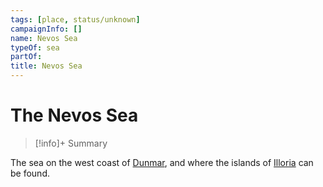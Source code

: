 ```yaml
---
tags: [place, status/unknown]
campaignInfo: []
name: Nevos Sea
typeOf: sea
partOf:
title: Nevos Sea
---
```


# The Nevos Sea
>[!info]+ Summary


The sea on the west coast of [Dunmar](<../greater-dunmar/realms/dunmar/dunmar.md>), and where the islands of [Illoria](<./illoria.md>) can be found. 



